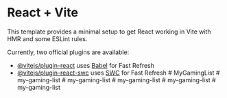 # React + Vite

This template provides a minimal setup to get React working in Vite with HMR and some ESLint rules.

Currently, two official plugins are available:

- [@vitejs/plugin-react](https://github.com/vitejs/vite-plugin-react/blob/main/packages/plugin-react/README.md) uses [Babel](https://babeljs.io/) for Fast Refresh
- [@vitejs/plugin-react-swc](https://github.com/vitejs/vite-plugin-react-swc) uses [SWC](https://swc.rs/) for Fast Refresh
#   M y G a m i n g L i s t  
 #   m y - g a m i n g - l i s t  
 #   m y - g a m i n g - l i s t  
 #   m y - g a m i n g - l i s t  
 #   m y - g a m i n g - l i s t  
 #   m y - g a m i n g - l i s t  
 